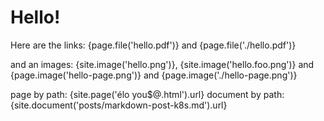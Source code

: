 # Hello!

Here are the links: {page.file('hello.pdf')} and {page.file('./hello.pdf')}

and an images: {site.image('hello.png')}, {site.image('hello.foo.png')} and {page.image('hello-page.png')} and  {page.image('./hello-page.png')}

page by path: {site.page('élo you$@.html').url}
document by path: {site.document('posts/markdown-post-k8s.md').url}
